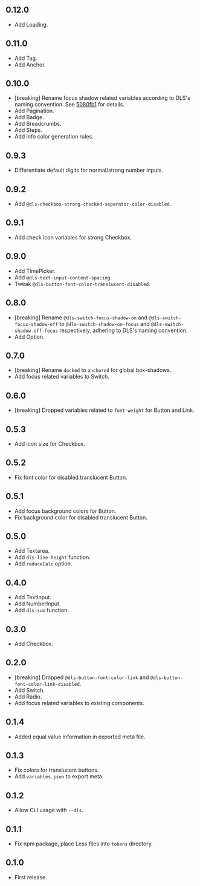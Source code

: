 ## 0.12.0

- Add Loading.

## 0.11.0

- Add Tag.
- Add Anchor.

## 0.10.0

- [breaking] Rename focus shadow related variables according to DLS's naming convention. See [5080fb1](https://github.com/ecomfe/less-plugin-dls/commit/5080fb1077c4c18a4a5571644fa97bd0c34438f6) for details.
- Add Pagination.
- Add Badge.
- Add Breadcrumbs.
- Add Steps.
- Add info color generation rules.

## 0.9.3

- Differentiate default digits for normal/strong number inputs.

## 0.9.2

- Add `@dls-checkbox-strong-checked-separator-color-disabled`.

## 0.9.1

- Add check icon variables for strong Checkbox.

## 0.9.0

- Add TimePicker.
- Add `@dls-text-input-content-spacing`.
- Tweak `@dls-button-font-color-translucent-disabled`.

## 0.8.0

- [breaking] Rename `@dls-switch-focus-shadow-on` and `@dls-switch-focus-shadow-off` to `@dls-switch-shadow-on-focus` and `@dls-switch-shadow-off-focus` respectively, adhering to DLS's naming convention.
- Add Option.

## 0.7.0

- [breaking] Rename `docked` to `anchored` for global box-shadows.
- Add focus related variables to Switch.

## 0.6.0

- [breaking] Dropped variables related to `font-weight` for Button and Link.

## 0.5.3

- Add icon size for Checkbox.

## 0.5.2

- Fix font color for disabled translucent Button.

## 0.5.1

- Add focus background colors for Button.
- Fix background color for disabled translucent Button.

## 0.5.0

- Add Textarea.
- Add `dls-line-height` function.
- Add `reduceCalc` option.

## 0.4.0

- Add TextInput.
- Add NumberInput.
- Add `dls-sum` function.

## 0.3.0

- Add Checkbox.

## 0.2.0

- [breaking] Dropped `@dls-button-font-color-link` and `@dls-button-font-color-link-disabled`.
- Add Switch.
- Add Radio.
- Add focus related variables to existing components.

## 0.1.4

- Added equal value information in exported meta file.

## 0.1.3

- Fix colors for translucent buttons.
- Add `variables.json` to export meta.

## 0.1.2

- Allow CLI usage with `--dls`.

## 0.1.1

- Fix npm package, place Less files into `tokens` directory.

## 0.1.0

- First release.
